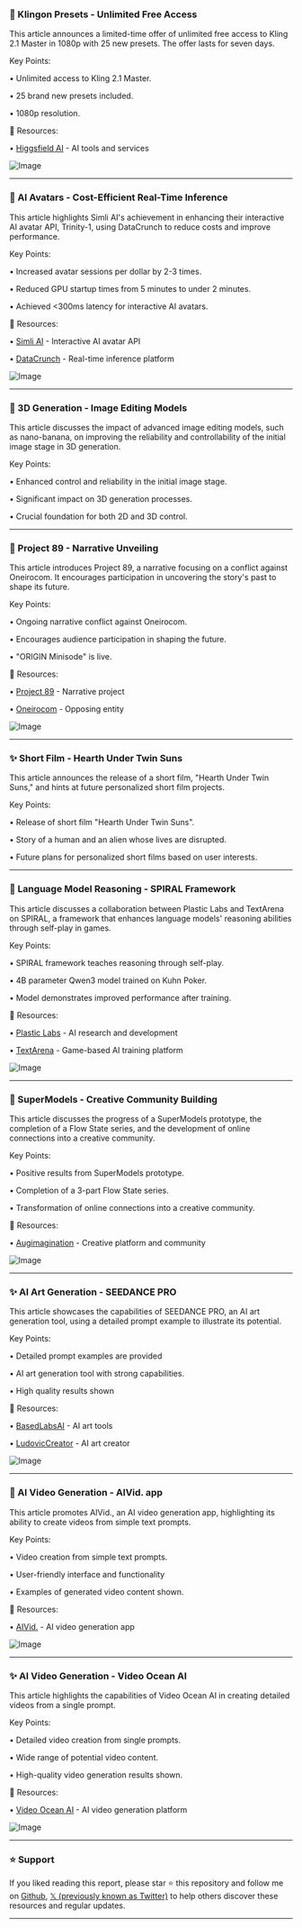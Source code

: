 ### 🚀 Klingon Presets - Unlimited Free Access

This article announces a limited-time offer of unlimited free access to Kling 2.1 Master in 1080p with 25 new presets.  The offer lasts for seven days.

Key Points:

• Unlimited access to Kling 2.1 Master.

• 25 brand new presets included.

• 1080p resolution.


🔗 Resources:

• [Higgsfield AI](https://x.com/higgsfield_ai) - AI tools and services

![Image](https://pbs.twimg.com/amplify_video_thumb/1960816087391723524/img/yZtMKqmpfkSGzSrX.jpg)


---
### 🤖 AI Avatars - Cost-Efficient Real-Time Inference

This article highlights Simli AI's achievement in enhancing their interactive AI avatar API, Trinity-1, using DataCrunch to reduce costs and improve performance.

Key Points:

• Increased avatar sessions per dollar by 2-3 times.

• Reduced GPU startup times from 5 minutes to under 2 minutes.

• Achieved <300ms latency for interactive AI avatars.


🔗 Resources:

• [Simli AI](https://x.com/simli_ai) - Interactive AI avatar API

• [DataCrunch](https://datacrunch.io/blog/how-simli-achieved-cost-efficient-real-time-inference-for-interactive-ai?utm_source=x&utm_medium=social&utm_campaign=customer-stories&utm_content=simli-1) -  Real-time inference platform

![Image](https://pbs.twimg.com/media/GzXPhXQXsAA-_Fn?format=jpg&name=small)


---
### 🤖 3D Generation - Image Editing Models

This article discusses the impact of advanced image editing models, such as nano-banana, on improving the reliability and controllability of the initial image stage in 3D generation.

Key Points:

• Enhanced control and reliability in the initial image stage.

• Significant impact on 3D generation processes.

• Crucial foundation for both 2D and 3D control.


---
### 🤖 Project 89 - Narrative Unveiling

This article introduces Project 89, a narrative focusing on a conflict against Oneirocom.  It encourages participation in uncovering the story's past to shape its future.

Key Points:

• Ongoing narrative conflict against Oneirocom.

• Encourages audience participation in shaping the future.

• "ORIGIN Minisode" is live.



🔗 Resources:

• [Project 89](https://x.com/project_89) - Narrative project

• [Oneirocom](https://x.com/oneirocom) -  Opposing entity

![Image](https://pbs.twimg.com/amplify_video_thumb/1960451027376730112/img/tUi9pA45C56F0hib.jpg)


---
### ✨ Short Film - Hearth Under Twin Suns

This article announces the release of a short film, "Hearth Under Twin Suns,"  and hints at future personalized short film projects.

Key Points:

• Release of short film "Hearth Under Twin Suns".

• Story of a human and an alien whose lives are disrupted.

• Future plans for personalized short films based on user interests.


---
### 🤖 Language Model Reasoning - SPIRAL Framework

This article discusses a collaboration between Plastic Labs and TextArena on SPIRAL, a framework that enhances language models' reasoning abilities through self-play in games.

Key Points:

• SPIRAL framework teaches reasoning through self-play.

• 4B parameter Qwen3 model trained on Kuhn Poker.

• Model demonstrates improved performance after training.


🔗 Resources:

• [Plastic Labs](https://x.com/plastic_labs) - AI research and development

• [TextArena](https://x.com/TextArena) - Game-based AI training platform

![Image](https://pbs.twimg.com/media/GzTi_zEWcAAGNpU?format=jpg&name=small)


---
### 🚀 SuperModels - Creative Community Building

This article discusses the progress of a SuperModels prototype, the completion of a Flow State series, and the development of online connections into a creative community.

Key Points:

• Positive results from SuperModels prototype.

• Completion of a 3-part Flow State series.

• Transformation of online connections into a creative community.



🔗 Resources:

• [Augimagination](https://x.com/augimagination) -  Creative platform and community

![Image](https://pbs.twimg.com/amplify_video_thumb/1960331879598493696/img/7rYuCYoG8tviz8OQ.jpg)


---
### ✨ AI Art Generation - SEEDANCE PRO

This article showcases the capabilities of SEEDANCE PRO, an AI art generation tool, using a detailed prompt example to illustrate its potential.

Key Points:

• Detailed prompt examples are provided

• AI art generation tool with strong capabilities.

• High quality results shown


🔗 Resources:

• [BasedLabsAI](https://x.com/BasedLabsAI) - AI art tools

• [LudovicCreator](https://x.com/LudovicCreator) -  AI art creator

![Image](https://pbs.twimg.com/ext_tw_video_thumb/1960311262694264832/pu/img/aQVoNnRUhOGng42z.jpg)


---
### 🚀 AI Video Generation - AIVid. app

This article promotes AIVid., an AI video generation app, highlighting its ability to create videos from simple text prompts.

Key Points:

• Video creation from simple text prompts.

• User-friendly interface and functionality

• Examples of generated video content shown.


🔗 Resources:

• [AIVid.](https://aivid.sng.link/Dftvw/epqa/tp5p) - AI video generation app

![Image](https://pbs.twimg.com/amplify_video_thumb/1960291810561208320/img/d1meuxF2wNlA3Wbp.jpg)


---
### ✨ AI Video Generation - Video Ocean AI

This article highlights the capabilities of Video Ocean AI in creating detailed videos from a single prompt.

Key Points:

• Detailed video creation from single prompts.

• Wide range of potential video content.

• High-quality video generation results shown.


🔗 Resources:


• [Video Ocean AI](https://x.com/Video_Ocean_AI) - AI video generation platform

![Image](https://pbs.twimg.com/amplify_video_thumb/1960291810561208320/img/d1meuxF2wNlA3Wbp.jpg)


---

### ⭐️ Support

If you liked reading this report, please star ⭐️ this repository and follow me on [Github](https://github.com/Drix10), [𝕏 (previously known as Twitter)](https://x.com/DRIX_10_) to help others discover these resources and regular updates.

---